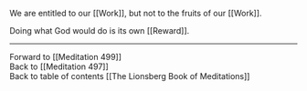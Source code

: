 We are entitled to our [[Work]], but not to the fruits of our [[Work]]. 

Doing what God would do is its own [[Reward]]. 

___

Forward to [[Meditation 499]]  
Back to [[Meditation 497]]  
Back to table of contents [[The Lionsberg Book of Meditations]]  